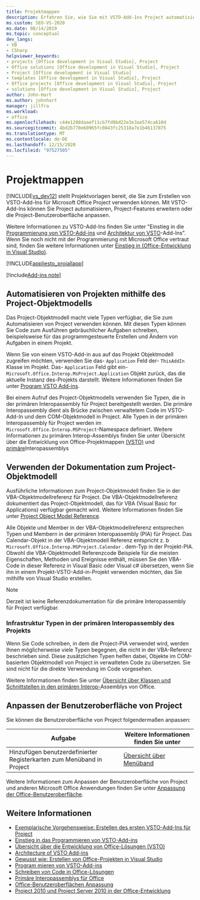 ```yaml
---
title: Projektmappen
description: Erfahren Sie, wie Sie mit VSTO-Add-Ins Project automatisieren, Projekt Features erweitern oder die Projekt Benutzeroberfläche anpassen können.
ms.custom: SEO-VS-2020
ms.date: 08/14/2019
ms.topic: conceptual
dev_langs:
- VB
- CSharp
helpviewer_keywords:
- projects [Office development in Visual Studio], Project
- Office solutions [Office development in Visual Studio], Project
- Project [Office development in Visual Studio]
- templates [Office development in Visual Studio], Project
- Office projects [Office development in Visual Studio], Project
- solutions [Office development in Visual Studio], Project
author: John-Hart
ms.author: johnhart
manager: jillfra
ms.workload:
- office
ms.openlocfilehash: c44e1208daaef11cb7fd9bd22e3e3ae574ca610d
ms.sourcegitcommit: 4bd2b770e60965fc0843fc25318a7e1b46137875
ms.translationtype: MT
ms.contentlocale: de-DE
ms.lasthandoff: 12/15/2020
ms.locfileid: "97527505"
---
```

# <a name="project-solutions"></a>Projektmappen
  [!INCLUDE[vs_dev12](../vsto/includes/vs-dev12-md.md)] stellt Projektvorlagen bereit, die Sie zum Erstellen von VSTO-Add-Ins für Microsoft Office Project verwenden können. Mit VSTO-Add-Ins können Sie Project automatisieren, Project-Features erweitern oder die Project-Benutzeroberfläche anpassen.

 Weitere Informationen zu VSTO-Add-Ins finden Sie unter "Einstieg in die [Programmierung von VSTO-Add-ins](../vsto/getting-started-programming-vsto-add-ins.md) und [Architektur von VSTO](../vsto/architecture-of-vsto-add-ins.md)-Add-Ins". Wenn Sie noch nicht mit der Programmierung mit Microsoft Office vertraut sind, finden Sie weitere Informationen unter [Einstieg in &#40;Office-Entwicklung in Visual Studio&#41;](../vsto/getting-started-office-development-in-visual-studio.md).

 [!INCLUDE[appliesto_projallapp](../vsto/includes/appliesto-projallapp-md.md)]

[!include[Add-ins note](includes/addinsnote.md)]

## <a name="automate-project-by-using-the-project-object-model"></a>Automatisieren von Projekten mithilfe des Project-Objektmodells
 Das Project-Objektmodell macht viele Typen verfügbar, die Sie zum Automatisieren von Project verwenden können. Mit diesen Typen können Sie Code zum Ausführen gebräuchlicher Aufgaben schreiben, beispielsweise für das programmgesteuerte Erstellen und Ändern von Aufgaben in einem Projekt.

 Wenn Sie von einem VSTO-Add-in aus auf das Projekt Objektmodell zugreifen möchten, verwenden Sie das- `Application` Feld der- `ThisAddIn` Klasse im Projekt. Das- `Application` Feld gibt ein- `Microsoft.Office.Interop.MsProject.Application` Objekt zurück, das die aktuelle Instanz des-Projekts darstellt. Weitere Informationen finden Sie unter [Program VSTO Add-ins](../vsto/programming-vsto-add-ins.md).

 Bei einem Aufruf des Project-Objektmodells verwenden Sie Typen, die in der primären Interopassembly für Project bereitgestellt werden. Die primäre Interopassembly dient als Brücke zwischen verwaltetem Code im VSTO-Add-In und dem COM-Objektmodell in Project. Alle Typen in der primären Interopassembly für Project werden im `Microsoft.Office.Interop.MSProject`-Namespace definiert. Weitere Informationen zu primären Interop-Assemblys finden Sie unter Übersicht über die Entwicklung von Office-Projektmappen [&#40;VSTO&#41;](../vsto/office-solutions-development-overview-vsto.md) und [primäre](../vsto/office-primary-interop-assemblies.md)Interopassemblys

## <a name="use-the-project-object-model-documentation"></a>Verwenden der Dokumentation zum Project-Objektmodell
 Ausführliche Informationen zum Project-Objektmodell finden Sie in der VBA-Objektmodellreferenz für Project. Die VBA-Objektmodellreferenz dokumentiert das Project-Objektmodell, das für VBA (Visual Basic for Applications) verfügbar gemacht wird. Weitere Informationen finden Sie unter [Project Object Model Reference](/office/vba/api/project.object).

 Alle Objekte und Member in der VBA-Objektmodellreferenz entsprechen Typen und Membern in der primären Interopassembly (PIA) für Project. Das Calendar-Objekt in der VBA-Objektmodell Referenz entspricht z. b `Microsoft.Office.Interop.MSProject.Calendar` . dem-Typ in der Projekt-PIA. Obwohl die VBA-Objektmodell Referenzcode Beispiele für die meisten Eigenschaften, Methoden und Ereignisse enthält, müssen Sie den VBA-Code in dieser Referenz in Visual Basic oder Visual c# übersetzen, wenn Sie ihn in einem Projekt-VSTO-Add-in-Projekt verwenden möchten, das Sie mithilfe von Visual Studio erstellen.

> [!NOTE]
> Derzeit ist keine Referenzdokumentation für die primäre Interopassembly für Project verfügbar.

### <a name="infrastructure-types-in-the-project-primary-interop-assembly"></a>Infrastruktur Typen in der primären Interopassembly des Projekts
 Wenn Sie Code schreiben, in dem die Project-PIA verwendet wird, werden Ihnen möglicherweise viele Typen begegnen, die nicht in der VBA-Referenz beschrieben sind. Diese zusätzlichen Typen helfen dabei, Objekte im COM-basierten Objektmodell von Project in verwalteten Code zu übersetzen. Sie sind nicht für die direkte Verwendung im Code vorgesehen.

 Weitere Informationen finden Sie unter [Übersicht über Klassen und Schnittstellen in den primären Interop-](/previous-versions/office/office-12/ms247299(v=office.12))Assemblys von Office.

## <a name="customize-the-user-interface-of-project"></a>Anpassen der Benutzeroberfläche von Project
 Sie können die Benutzeroberfläche von Project folgendermaßen anpassen:

|Aufgabe|Weitere Informationen finden Sie unter|
|----------|--------------------------|
|Hinzufügen benutzerdefinierter Registerkarten zum Menüband in Project|[Übersicht über Menüband](../vsto/ribbon-overview.md)|

 Weitere Informationen zum Anpassen der Benutzeroberfläche von Project und anderen Microsoft Office Anwendungen finden Sie unter [Anpassung der Office-Benutzeroberfläche](../vsto/office-ui-customization.md).

## <a name="see-also"></a>Weitere Informationen
- [Exemplarische Vorgehensweise: Erstellen des ersten VSTO-Add-Ins für Project](../vsto/walkthrough-creating-your-first-vsto-add-in-for-project.md)
- [Einstieg in das Programmieren von VSTO-Add-ins](../vsto/getting-started-programming-vsto-add-ins.md)
- [Übersicht über die Entwicklung von Office-Lösungen &#40;VSTO&#41;](../vsto/office-solutions-development-overview-vsto.md)
- [Architecture of VSTO Add-ins](../vsto/architecture-of-vsto-add-ins.md)
- [Gewusst wie: Erstellen von Office-Projekten in Visual Studio](../vsto/how-to-create-office-projects-in-visual-studio.md)
- [Program mieren von VSTO-Add-ins](../vsto/programming-vsto-add-ins.md)
- [Schreiben von Code in Office-Lösungen](../vsto/writing-code-in-office-solutions.md)
- [Primäre Interopassemblys für Office](../vsto/office-primary-interop-assemblies.md)
- [Office-Benutzeroberflächen Anpassung](../vsto/office-ui-customization.md)
- [Project 2010 und Project Server 2010 in der Office-Entwicklung](/previous-versions/office/developer/office-2010/ee758031(v=office.14))

